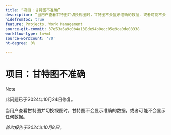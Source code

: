 ```yaml
---
title: “项目：甘特图不准确”
description: “当用户查看甘特图并切换视图时，甘特图不会显示准确的数据，或者可能不会显示任何数据。 ”
hidefromtoc: true
feature: Projects, Work Management
source-git-commit: 37e53a6a9c0b4a138de94b0ecc05e9ca0de08338
workflow-type: tm+mt
source-wordcount: '70'
ht-degree: 0%

---
```



# 项目：甘特图不准确

>[!NOTE]
>
>此问题已于2024年10月24日修复。

当用户查看甘特图并切换视图时，甘特图不会显示准确的数据，或者可能不会显示任何数据。

_首次报告于2024年10月8日。_
